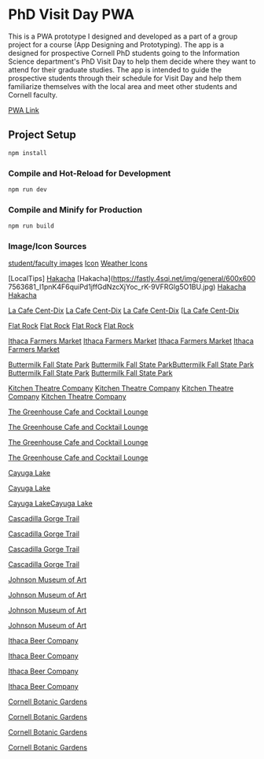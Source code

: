 # PhD Visit Day PWA

This is a PWA prototype I designed and developed as a part of a group project for a course (App Designing and Prototyping). The app is a designed for prospective Cornell PhD students going to the Information Science department's PhD Visit Day to help them decide where they want to attend for their graduate studies. The app is intended to guide the prospective students through their schedule for Visit Day and help them familiarize themselves with the local area and meet other students and Cornell faculty.

[PWA Link](https://caroherrera24.github.io/phd-visit-day/)

## Project Setup

```sh
npm install
```

### Compile and Hot-Reload for Development

```sh
npm run dev
```

### Compile and Minify for Production

```sh
npm run build
```

### Image/Icon Sources

[student/faculty images](https://docs.google.com/document/d/1fH7BSY7GLUNHZZeqPOUmhwsaG-4t_OE_4pMOY1PQoFE/edit?usp=sharing)
[Icon](https://icon-sets.iconify.design/bi/)
[Weather Icons](https://www.iconfinder.com/iconsets/tiny-weather-1)

[LocalTips]
[Hakacha](https://cdn4.localdatacdn.com/ny/ithaca/5265211/original/jUfWV0C6tV.jpg)
[Hakacha](https://fastly.4sqi.net/img/general/600x600 7563681_I1pnK4F6quiPd1jffGdNzcXjYoc_rK-9VFRGlg5O1BU.jpg)
[Hakacha](https://www.google.com/url?sa=i&url=https%3A%2F%2Fwww.facebook.com%2FHaKaChaRestaurant%2F&psig=AOvVaw2oFbdBw3AD6cFd9HnhtD-Y&ust=1684192532992000&source=images&cd=vfe&ved=0CBAQjRxqFwoTCPjb0aX49f4CFQAAAAAdAAAAABAS)
[Hakacha](https://encrypted-tbn0.gstatic.com/images?q=tbn:ANd9GcSYhF-0uf2EHnZB5kNkmNs86mopWH9gV6rccFonyUXGyd6Ztc8nzh3LqV8bTy65lJJY92Q&usqp=CAU)

[La Cafe Cent-Dix](https://i1.wp.com/cornellsun.com/wp-content/uploads/2017/03/fullsizeoutput_68c.jpeg?fit=1000%2C944&ssl=1)
[La Cafe Cent-Dix](https://10619-2.s.cdn12.com/rests/original/402_506102377.jpg)
[La Cafe Cent-Dix](https://encrypted-tbn0.gstatic.com/images?q=tbn:ANd9GcQpee1FsUrN0B-dk2TRa-YuPBXdn_4bJqWqG4IYPKk1CSLIwTumUW-LPRRMddy3loy2RNA&usqp=CAU)
[[La Cafe Cent-Dix](https://s3-media0.fl.yelpcdn.com/bphoto/SsKl5r-b0tnBH4gOVg0e6Q/258s.jpg)

[Flat Rock](https://www.google.com/url?sa=i&url=https%3A%2F%2Fseeswim.com%2Flocation%2Fflat-rock-ithaca%2F&psig=AOvVaw15ckvfkpNk0-NK1pxLgDgg&ust=1684192941700000&source=images&cd=vfe&ved=0CBAQjRxqFwoTCNCV-ej59f4CFQAAAAAdAAAAABAD)
[Flat Rock](https://i.pinimg.com/originals/89/2b/09/892b098aa25316e851cbd95c169daf51.jpg)
[Flat Rock](https://tours.pocketsights.com/media/60/2a7da788cc90468698ab33708d96a577_medium.jpg)
[Flat Rock](https://encrypted-tbn0.gstatic.com/images?q=tbn:ANd9GcS2iorzlVDNw0fLeJB7hDvI8LGLYSg41aQ13is8SCGKLenWCL4dy3eM5APkkYY29Uz51_c&usqp=CAU)

[Ithaca Farmers Market](https://www.google.com/url?sa=i&url=https%3A%2F%2Fithacavoice.org%2F2019%2F06%2Fthursday-night-hours-at-the-ithaca-farmers-market-start-today%2F&psig=AOvVaw3Qv3j-S6_CI7oIWQNRB-0s&ust=1684193027554000&source=images&cd=vfe&ved=0CBAQjRxqFwoTCLDLx4v69f4CFQAAAAAdAAAAABAD)
[Ithaca Farmers Market](https://i0.wp.com/cornellsun.com/wp-content/uploads/2021/08/BYT-IthacaFarmersMarket-36-scaled.jpg?fit=1170%2C781&ssl=1)
[Ithaca Farmers Market](https://www.google.com/url?sa=i&url=https%3A%2F%2Fwww.localharvest.org%2Fithaca-farmers-market-M4636&psig=AOvVaw3Qv3j-S6_CI7oIWQNRB-0s&ust=1684193027554000&source=images&cd=vfe&ved=0CBAQjRxqFwoTCLDLx4v69f4CFQAAAAAdAAAAABAQ)
[Ithaca Farmers Market](https://i0.wp.com/ithacamarket.com/wp-content/uploads/2019/08/historic-market-photo.jpg?resize=480%2C360&ssl=1)

[Buttermilk Fall State Park](https://assets.simpleviewinc.com/simpleview/image/upload/crm/newyorkstate/Buttermilk_Falls-_Buttermilk_Falls_State_Park-_near_Ithaca-_NY_-15_05_2005-1-_b1e9f365-cffd-3296-354814c328036754.jpg)
[Buttermilk Fall State Park](https://uncoveringnewyork.com/wp-content/uploads/2019/02/)[Buttermilk Fall State Park](Buttermilk-Falls-New-York-IMG_9071.jpg)
[Buttermilk Fall State Park](https://youimg1.tripcdn.com/target/10071f000001h6wn1E7E8.jpg?proc=source%2Ftrip)
[Buttermilk Fall State Park](https://parks.ny.gov/photos/parks/2a8a39f6-b86c-458f-991c-d6a279e00683.jpg)

[Kitchen Theatre Company](https://dynamic-media-cdn.tripadvisor.com/media/photo-o/07/bc/4c/d0/kitchen-theatre-company.jpg?w=1200&h=-1&s=1)
[Kitchen Theatre Company](https://static.wixstatic.com/media/1bc386_f74a9e60404348bc9925b3060bed6080~mv2.jpeg/v1/fill/w_640,h_354,al_c,q_80,usm_0.66_1.00_0.01,enc_auto/1bc386_f74a9e60404348bc9925b3060bed6080~mv2.jpeg)
[Kitchen Theatre Company](https://static.wixstatic.com/media/1bc386_f74a9e60404348bc9925b3060bed6080~mv2.jpeg/v1/fill/w_640,h_354,al_c,q_80,usm_0.66_1.00_0.01,enc_auto/1bc386_f74a9e60404348bc9925b3060bed6080~mv2.jpeg)
[Kitchen Theatre Company](https://encrypted-tbn0.gstatic.com/images?q=tbn:ANd9GcQcDgE-W2eZWTU3HrWSwrNHVKqPxcUeZ1yCJA&usqp=CAU)


[The Greenhouse Cafe and Cocktail Lounge](https://www.google.com/url?sa=i&url=https%3A%2F%2Fwww.downtownithaca.com%2Ftim-gammons-greenhouse-cafe%2F&psig=AOvVaw2UET27lAWs-sGWkkwiyUf7&ust=1684193386412000&source=images&cd=vfe&ved=0CBAQjRxqFwoTCMDO0Lf79f4CFQAAAAAdAAAAABAD)

[The Greenhouse Cafe and Cocktail Lounge](https://www.google.com/url?sa=i&url=https%3A%2F%2Fwww.facebook.com%2Fthegreenhouseithaca%2F&psig=AOvVaw2UET27lAWs-sGWkkwiyUf7&ust=1684193386412000&source=images&cd=vfe&ved=0CBAQjRxqFwoTCMDO0Lf79f4CFQAAAAAdAAAAABAI)

[The Greenhouse Cafe and Cocktail Lounge](https://images.squarespace-cdn.com/content/v1/5fa3675124b817680131105f/1634397060252-W8F3UH1R1JTZSW1NK4JQ/Screen+Shot+2021-10-16+at+11.09.21+AM.png?format=1000w)

[The Greenhouse Cafe and Cocktail Lounge](https://s3-media0.fl.yelpcdn.com/bphoto/UKS89jvz5OHDnCfnxKaOtA/348s.jpg)


[Cayuga Lake](https://www.google.com/url?sa=i&url=https%3A%2F%2Fwww.getawaymavens.com%2Fcayuga-lake-romance-at-waters-edge%2F&psig=AOvVaw0X0hSccl-_PtAbR16Ewcbx&ust=1684202184593000&source=images&cd=vfe&ved=0CBAQjRxqFwoTCNCW5qGc9v4CFQAAAAAdAAAAABAD)

[Cayuga Lake](https://www.fingerlakes.com/wp-content/uploads/2022/09/MAIN-Keuka-Lake-NY-Photo-by-antsdrone-Shutterstock-1024x576.jpeg)

[Cayuga Lake](https://www.getawaymavens.com/wp-content/uploads/2022/09/cayuga-lake-dock.jpg)[Cayuga Lake](https://www.lifeinthefingerlakes.com/wp-content/uploads/2019/04/cayugalake-690x394.jpg)


[Cascadilla Gorge Trail](https://www.gofingerlakes.org/wp-content/uploads/1-27862928855_50feb049b2_o-1400x525.jpg)

[Cascadilla Gorge Trail](https://uncoveringnewyork.com/wp-content/uploads/2020/11/Cascadilla-Gorge-IMG_7584.jpg)

[Cascadilla Gorge Trail](https://www.gofingerlakes.org/wp-content/uploads/1-Casc_001.jpg)

[Cascadilla Gorge Trail](https://dynamic-media-cdn.tripadvisor.com/media/photo-o/17/b2/fb/53/cascadilla-gorge-trail.jpg?w=1200&h=1200&s=1)


[Johnson Museum of Art](https://dynamic-media-cdn.tripadvisor.com/media/photo-o/06/fd/a0/11/johnson-museum-of-art.jpg?w=1200&h=1200&s=1)

[Johnson Museum of Art](https://yinjispace.com/photo/images/00-CN/IM%20Pei/09-Johnson%20Museum%20of%20Art%20Addition%2C%20Cornell%20University/Johnson-Museum-of-Art-Addition-Cornell-University-by-IM-Pei-04.jpg)

[Johnson Museum of Art](https://artinamericaguide.com/wp-content/uploads/job-manager-uploads/main_image/2018/05/HFJ-Lobby-Lichtenstein-1000x800.jpg)

[Johnson Museum of Art](https://statlerhotel.cornell.edu/resourcefiles/common-features/statlerhotel-cornell-step-outside-herbert-f-johnson-museum-of-art.jpg)


[Ithaca Beer Company](https://assets.simpleviewinc.com/simpleview/image/upload/c_fill,h_547,q_75,w_750/v1/clients/ithacany/101575560_3646758972006581_8711786812802072576_n_d3114269-2857-4090-9061-12105fff7090.jpg)

[Ithaca Beer Company](https://s3.amazonaws.com/onthegrid.city/assets/grid/ithaca/downtown-ithaca/ithaca-beer-company/Ithaca-beer-co.jpg)

[Ithaca Beer Company](https://media-cdn.tripadvisor.com/media/photo-s/19/6f/2d/3a/img-20190928-171905-largejpg.jpg)

[Ithaca Beer Company](https://s3.amazonaws.com/onthegrid.city/assets/grid/ithaca/downtown-ithaca/ithaca-beer-company/Ithaca-beer-co.jpg)

[Cornell Botanic Gardens](https://www.publicgardens.org/sites/default/files/styles/1000x400_garden_image/public/images/Garden/cornell_new.jpg?itok=ewSHjh7B)

[Cornell Botanic Gardens](https://localist-images.azureedge.net/photos/16690/original/2e199b9fa30d93975fa83a540900dd6f2eefb120.jpg)

[Cornell Botanic Gardens](https://www.onlyinyourstate.com/wp-content/uploads/2019/05/robison-york-state-herb.jpg)

[Cornell Botanic Gardens](https://upload.wikimedia.org/wikipedia/commons/f/f6/Nevin_Welcome_Center_at_the_Cornell_Botanic_Gardens.jpg)
